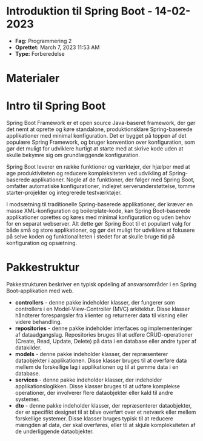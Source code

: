 # Introduktion til Spring Boot - 14-02-2023

- **Fag:** Programmering 2
- **Oprettet:** March 7, 2023 11:53 AM
- **Type:** Forberedelse

# Materialer

# Intro til Spring Boot

Spring Boot Framework er et open source Java-baseret framework, der gør det nemt at oprette og køre standalone, produktionsklare Spring-baserede applikationer med minimal konfiguration. Det er bygget på toppen af det populære Spring Framework, og bruger konvention over konfiguration, som gør det muligt for udviklere hurtigt at starte med at skrive kode uden at skulle bekymre sig om grundlæggende konfiguration.

Spring Boot leverer en række funktioner og værktøjer, der hjælper med at øge produktiviteten og reducere kompleksiteten ved udvikling af Spring-baserede applikationer. Nogle af de funktioner, der følger med Spring Boot, omfatter automatiske konfigurationer, indlejret serverunderstøttelse, tomme starter-projekter og integrerede testværktøjer.

I modsætning til traditionelle Spring-baserede applikationer, der kræver en masse XML-konfiguration og boilerplate-kode, kan Spring Boot-baserede applikationer oprettes og køres med minimal konfiguration og uden behov for en separat webserver. Alt dette gør Spring Boot til et populært valg for både små og store applikationer, og gør det muligt for udviklere at fokusere på selve koden og funktionaliteten i stedet for at skulle bruge tid på konfiguration og opsætning.

# Pakkestruktur

Pakkestrukturen beskriver en typisk opdeling af ansvarsområder i en Spring Boot-applikation med web.

- **controllers** - denne pakke indeholder klasser, der fungerer som controllers i en Model-View-Controller (MVC) arkitektur. Disse klasser håndterer forespørgsler fra klienter og returnerer data til visning eller videre behandling.
- **repositories** - denne pakke indeholder interfaces og implementeringer af dataadgangslag. Repositories bruges til at udføre CRUD-operationer (Create, Read, Update, Delete) på data i en database eller andre typer af datakilder.
- **models** - denne pakke indeholder klasser, der repræsenterer dataobjekter i applikationen. Disse klasser bruges til at overføre data mellem de forskellige lag i applikationen og til at gemme data i en database.
- **services** - denne pakke indeholder klasser, der indeholder applikationslogikken. Disse klasser bruges til at udføre komplekse operationer, der involverer flere dataobjekter eller kald til andre systemer.
- **dto** - denne pakke indeholder klasser, der repræsenterer dataobjekter, der er specifikt designet til at blive overført over et netværk eller mellem forskellige systemer. Disse klasser bruges typisk til at reducere mængden af data, der skal overføres, eller til at skjule kompleksiteten af de underliggende dataobjekter.
